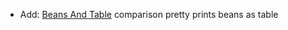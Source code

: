 * Add: [Beans And Table](matchers/java-bean#collection-of-java-beans-and-table-data) comparison pretty prints beans as table